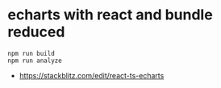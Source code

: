 # echarts with react and bundle reduced

```
npm run build
npm run analyze
```

- https://stackblitz.com/edit/react-ts-echarts

